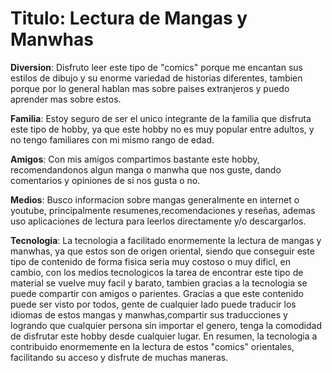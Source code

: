 # Titulo: Lectura de Mangas y Manwhas

**Diversion**: Disfruto leer este tipo de "comics" porque me encantan sus estilos de dibujo y su enorme variedad de historias diferentes, tambien porque por lo general hablan mas sobre paises extranjeros y puedo aprender mas sobre estos.

**Familia**: Estoy seguro de ser el unico integrante de la familia que disfruta este tipo de hobby, ya que este hobby no es muy popular entre adultos, y no tengo familiares con mi mismo rango de edad.

**Amigos**: Con mis amigos compartimos bastante este hobby, recomendandonos algun manga o manwha que nos guste, dando comentarios y opiniones de si nos gusta o no.

**Medios**: Busco informacion sobre mangas generalmente en internet o youtube, principalmente resumenes,recomendaciones y reseñas, ademas uso aplicaciones de lectura para leerlos directamente y/o descargarlos.

**Tecnologia**: La tecnologia a facilitado enormemente la lectura de mangas y manwhas, ya que estos son de origen oriental, siendo que conseguir este tipo de contenido de forma fisica seria muy costoso o muy dificl, en cambio, con los medios tecnologicos la tarea de encontrar este tipo de material se vuelve muy facil y barato, tambien gracias a la tecnologia se puede compartir con amigos o parientes. Gracias a que este contenido puede ser visto por todos, gente de cualquier lado puede traducir los idiomas de estos mangas y manwhas,compartir sus traducciones y logrando que cualquier persona sin importar el genero, tenga la comodidad de disfrutar este hobby desde cualquier lugar. En resumen, la tecnologia a contribuido enormemente en la lectura de estos "comics" orientales, facilitando su acceso y disfrute de muchas maneras.